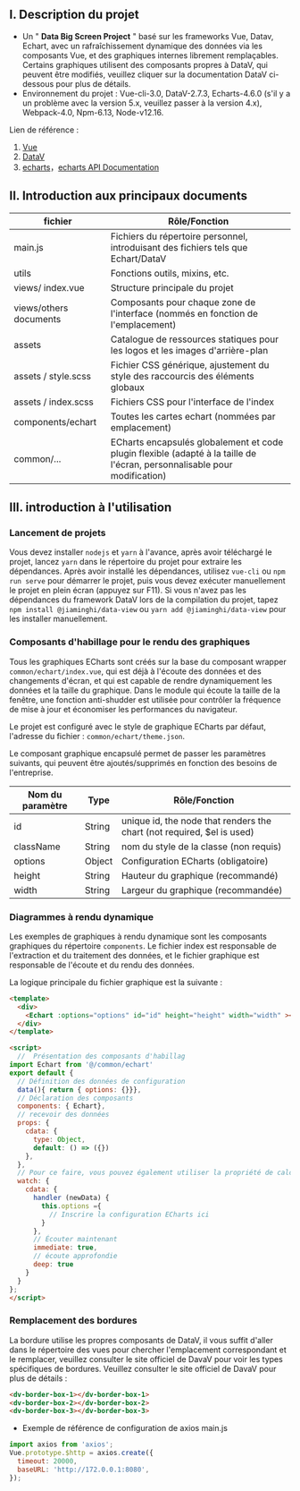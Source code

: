 
## I. Description du projet

- Un " **Data Big Screen Project** " basé sur les frameworks Vue, Datav, Echart, avec un rafraîchissement dynamique des données via les composants Vue, et des graphiques internes librement remplaçables. Certains graphiques utilisent des composants propres à DataV, qui peuvent être modifiés, veuillez cliquer sur la documentation DataV ci-dessous pour plus de détails.
- Environnement du projet : Vue-cli-3.0, DataV-2.7.3, Echarts-4.6.0 (s'il y a un problème avec la version 5.x, veuillez passer à la version 4.x), Webpack-4.0, Npm-6.13, Node-v12.16.


Lien de référence :
1.  [Vue ](https://cn.vuejs.org/v2/guide/instance.html)
2.  [DataV ](http://datav.jiaminghi.com/guide/)
3.  [echarts](https://echarts.apache.org/examples/zh/index.html)，[echarts API Documentation](https://echarts.apache.org/en/api.html#echarts)

## II. Introduction aux principaux documents

| fichier               |           Rôle/Fonction                                                          |
| ------------------- | ----------------------------------------------------------------------------------- |
| main.js                | Fichiers du répertoire personnel, introduisant des fichiers tels que Echart/DataV                                   |
| utils                  | Fonctions outils, mixins, etc.                                               |
| views/ index.vue       | Structure principale du projet                                                             |
| views/others documents | Composants pour chaque zone de l'interface (nommés en fonction de l'emplacement)                                       |
| assets                 | Catalogue de ressources statiques pour les logos et les images d'arrière-plan                                       |
| assets / style.scss    | Fichier CSS générique, ajustement du style des raccourcis des éléments globaux                                      |
| assets / index.scss    | Fichiers CSS pour l'interface de l'index                                                  |
| components/echart      | Toutes les cartes echart (nommées par emplacement)                                      |
| common/...             | ECharts encapsulés globalement et code plugin flexible (adapté à la taille de l'écran, personnalisable pour modification)     |

##  III. introduction à l'utilisation

### Lancement de projets
Vous devez installer `nodejs` et `yarn` à l'avance, après avoir téléchargé le projet, lancez `yarn` dans le répertoire du projet pour extraire les dépendances. Après avoir installé les dépendances, utilisez `vue-cli` ou `npm run serve` pour démarrer le projet, puis vous devez exécuter manuellement le projet en plein écran (appuyez sur F11). Si vous n'avez pas les dépendances du framework DataV lors de la compilation du projet, tapez `npm install @jiaminghi/data-view` ou `yarn add @jiaminghi/data-view` pour les installer manuellement.

### Composants d'habillage pour le rendu des graphiques

Tous les graphiques ECharts sont créés sur la base du composant wrapper `common/echart/index.vue`, qui est déjà à l'écoute des données et des changements d'écran, et qui est capable de rendre dynamiquement les données et la taille du graphique. Dans le module qui écoute la taille de la fenêtre, une fonction anti-shudder est utilisée pour contrôler la fréquence de mise à jour et économiser les performances du navigateur.

Le projet est configuré avec le style de graphique ECharts par défaut, l'adresse du fichier : `common/echart/theme.json`.

Le composant graphique encapsulé permet de passer les paramètres suivants, qui peuvent être ajoutés/supprimés en fonction des besoins de l'entreprise.

Nom du paramètre      | Type      | Rôle/Fonction                      |
| -------------------| --------- | ------------------------------|
| id                 | String    | unique id, the node that renders the chart (not required, $el is used)
| className          | String    | nom du style de la classe (non requis)                 |
| options            | Object    | Configuration ECharts (obligatoire)                   |
| height             | String    | Hauteur du graphique (recommandé)                    |
| width              | String    | Largeur du graphique (recommandée)                    |

###  Diagrammes à rendu dynamique

Les exemples de graphiques à rendu dynamique sont les composants graphiques du répertoire `components`. Le fichier index est responsable de l'extraction et du traitement des données, et le fichier graphique est responsable de l'écoute et du rendu des données.

La logique principale du fichier graphique est la suivante :

```html
<template>
  <div>
    <Echart :options="options" id="id" height="height" width="width" ></Echart>
  </div>
</template>

<script>
  //  Présentation des composants d'habillag
import Echart from '@/common/echart'
export default {
  // Définition des données de configuration
  data(){ return { options: {}}},
  // Déclaration des composants
  components: { Echart},
  // recevoir des données
  props: {
    cdata: {
      type: Object,
      default: () => ({})
    },
  },
  // Pour ce faire, vous pouvez également utiliser la propriété de calcul
  watch: {
    cdata: {
      handler (newData) {
        this.options ={
          // Inscrire la configuration ECharts ici
        }
      },
      // Écouter maintenant
      immediate: true,
      // écoute approfondie
      deep: true
    }
  }
};
</script>
```

### Remplacement des bordures

La bordure utilise les propres composants de DataV, il vous suffit d'aller dans le répertoire des vues pour chercher l'emplacement correspondant et le remplacer, veuillez consulter le site officiel de DavaV pour voir les types spécifiques de bordures.
Veuillez consulter le site officiel de DavaV pour plus de détails :

```html
<dv-border-box-1></dv-border-box-1>
<dv-border-box-2></dv-border-box-2>
<dv-border-box-3></dv-border-box-3>
```

- Exemple de référence de configuration de axios main.js 

```js
import axios from 'axios';
Vue.prototype.$http = axios.create({
  timeout: 20000,
  baseURL: 'http://172.0.0.1:8080', 
});
```
